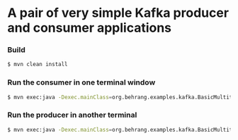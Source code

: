 # A pair of very simple Kafka producer and consumer applications

### Build

```bash
$ mvn clean install
```

### Run the consumer in one terminal window

```bash
$ mvn exec:java -Dexec.mainClass=org.behrang.examples.kafka.BasicMultithreadedConsumer
```

### Run the producer in another terminal

```bash
$ mvn exec:java -Dexec.mainClass=org.behrang.examples.kafka.BasicMultithreadedProducer
```